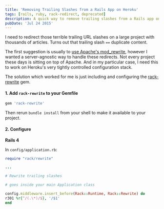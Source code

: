```yaml
---
title: 'Removing Trailing Slashes from a Rails App on Heroku'
tags: [rails, ruby, rack-redirect, deprecated]
description: A quick way to remove trailing slashes from a Rails app on Heroku.
pubDate: 'Jul 24 2015'
---
```


I need to redirect those terrible trailing URL slashes on a large project with thousands of articles. Turns out that trailing slash `==` duplicate content.

The first suggestion is usually to [use Apache's mod_rewrite](http://stackoverflow.com/questions/627006/how-to-remove-a-urls-trailing-slash-in-a-rails-app-in-a-seo-view), however I wanted a server-agnostic way to handle these redirects. Not every project these days is sitting on top of Apache. And in my particular case, I need this to work on Heroku's very tightly controlled configuration stack.

The solution which worked for me is just including and configuring the [rack-rewrite](https://github.com/jtrupiano/rack-rewrite) gem.

#### 1. Add `rack-rewrite` to your Gemfile

```ruby
gem 'rack-rewrite'
```

Then rerun `bundle install` from your shell to make it available to your project.

#### 2. Configure

**Rails 4**

In `config/application.rb`:

```ruby
require "rack/rewrite"

...

# Rewrite trailing slashes

# goes inside your main Application class

config.middleware.insert_before(Rack::Runtime, Rack::Rewrite) do
r301 %r{^/(.\*)/$}, '/$1'
end
```
